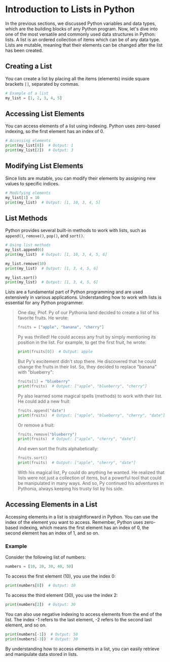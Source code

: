 # Introduction to Lists in Python

In the previous sections, we discussed Python variables and data types, which are the building blocks of any Python program. Now, let's dive into one of the most versatile and commonly used data structures in Python: lists. A list is an ordered collection of items which can be of any data type. Lists are mutable, meaning that their elements can be changed after the list has been created.

## Creating a List

You can create a list by placing all the items (elements) inside square brackets `[]`, separated by commas.

```python
# Example of a list
my_list = [1, 2, 3, 4, 5]
```

## Accessing List Elements

You can access elements of a list using indexing. Python uses zero-based indexing, so the first element has an index of 0.

```python
# Accessing elements
print(my_list[0])  # Output: 1
print(my_list[2])  # Output: 3
```

## Modifying List Elements

Since lists are mutable, you can modify their elements by assigning new values to specific indices.

```python
# Modifying elements
my_list[1] = 10
print(my_list)  # Output: [1, 10, 3, 4, 5]
```

## List Methods

Python provides several built-in methods to work with lists, such as `append()`, `remove()`, `pop()`, and `sort()`.

```python
# Using list methods
my_list.append(6)
print(my_list)  # Output: [1, 10, 3, 4, 5, 6]

my_list.remove(10)
print(my_list)  # Output: [1, 3, 4, 5, 6]

my_list.sort()
print(my_list)  # Output: [1, 3, 4, 5, 6]
```

Lists are a fundamental part of Python programming and are used extensively in various applications. Understanding how to work with lists is essential for any Python programmer.



> One day, Prof. Py of our Pythonia land decided to create a list of his favorite fruits. He wrote:
>
> ```python
> fruits = ["apple", "banana", "cherry"]
> ```
>
> Py was thrilled! He could access any fruit by simply mentioning its position in the list. For example, to get the first fruit, he wrote:
>
> ```python
> print(fruits[0])  # Output: apple
> ```
>
> But Py's excitement didn't stop there. He discovered that he could change the fruits in their list. So, they decided to replace "banana" with "blueberry":
>
> ```python
> fruits[1] = "blueberry"
> print(fruits)  # Output: ["apple", "blueberry", "cherry"]
> ```
>
> Py also learned some magical spells (methods) to work with their list. He could add a new fruit:
>
> ```python
> fruits.append("date")
> print(fruits)  # Output: ["apple", "blueberry", "cherry", "date"]
> ```
>
> Or remove a fruit:
>
> ```python
> fruits.remove("blueberry")
> print(fruits)  # Output: ["apple", "cherry", "date"]
> ```
>
> And even sort the fruits alphabetically:
>
> ```python
> fruits.sort()
> print(fruits)  # Output: ["apple", "cherry", "date"]
> ```
>
> With his magical list, Py could do anything he wanted. He realized that lists were not just a collection of items, but a powerful tool that could be manipulated in many ways. And so, Py continued his adventures in Pythonia, always keeping his trusty list by his side.

## Accessing Elements in a List

Accessing elements in a list is straightforward in Python. You can use the index of the element you want to access. Remember, Python uses zero-based indexing, which means the first element has an index of 0, the second element has an index of 1, and so on.

### Example

Consider the following list of numbers:

```python
numbers = [10, 20, 30, 40, 50]
```

To access the first element (10), you use the index 0:

```python
print(numbers[0])  # Output: 10
```

To access the third element (30), you use the index 2:

```python
print(numbers[2])  # Output: 30
```

You can also use negative indexing to access elements from the end of the list. The index -1 refers to the last element, -2 refers to the second last element, and so on.

```python
print(numbers[-1])  # Output: 50
print(numbers[-3])  # Output: 30
```

By understanding how to access elements in a list, you can easily retrieve and manipulate data stored in lists.

